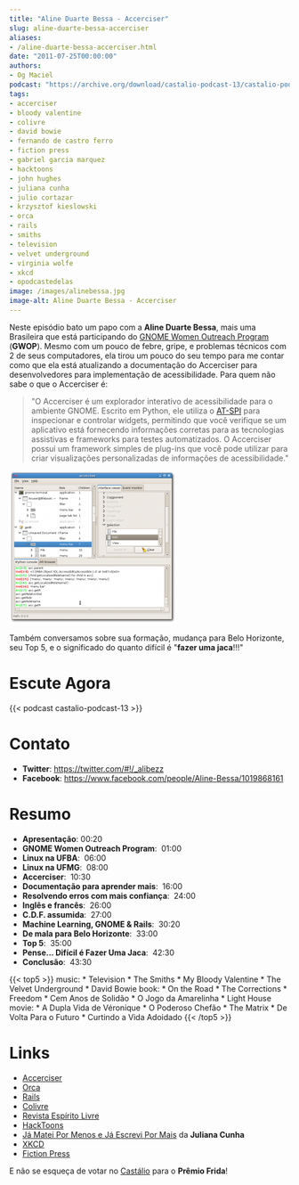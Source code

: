 ```yaml
---
title: "Aline Duarte Bessa - Accerciser"
slug: aline-duarte-bessa-accerciser
aliases:
- /aline-duarte-bessa-accerciser.html
date: "2011-07-25T00:00:00"
authors:
- Og Maciel
podcast: "https://archive.org/download/castalio-podcast-13/castalio-podcast-13.mp3"
tags:
- accerciser
- bloody valentine
- colivre
- david bowie
- fernando de castro ferro
- fiction press
- gabriel garcia marquez
- hacktoons
- john hughes
- juliana cunha
- julio cortazar
- krzysztof kieslowski
- orca
- rails
- smiths
- television
- velvet underground
- virginia wolfe
- xkcd
- opodcastedelas
image: /images/alinebessa.jpg
image-alt: Aline Duarte Bessa - Accerciser
---
```


Neste episódio bato um papo com a **Aline Duarte Bessa**, mais uma
Brasileira que está participando do [GNOME Women Outreach
Program](http://live.gnome.org/GnomeWomen/OutreachProgram2011)
(**GWOP**). Mesmo com um pouco de febre, gripe, e problemas técnicos com
2 de seus computadores, ela tirou um pouco do seu tempo para me contar
como que ela está atualizando a documentação do Accerciser para
desenvolvedores para implementação de acessibilidade. Para quem não sabe
o que o Accerciser é:

> \"O Accerciser é um explorador interativo de acessibilidade para o
> ambiente GNOME. Escrito em Python, ele utiliza o
> [AT-SPI](http://directory.fsf.org/at-spi.html) para inspecionar e
> controlar widgets, permitindo que você verifique se um aplicativo está
> fornecendo informações corretas para as tecnologias assistivas e
> frameworks para testes automatizados. O Accerciser possui um framework
> simples de plug-ins que você pode utilizar para criar visualizações
> personalizadas de informações de acessibilidade.\"

![Accerciser](/images/accerciser.png)

Também conversamos sobre sua formação, mudança para Belo Horizonte, seu
Top 5, e o significado do quanto difícil é \"**fazer uma jaca**!!!\"

<div class="clearfix"></div>

# Escute Agora

{{< podcast castalio-podcast-13 >}}

# Contato

- **Twitter**: <https://twitter.com/#!/_alibezz>
- **Facebook**: <https://www.facebook.com/people/Aline-Bessa/1019868161>

# Resumo

- **Apresentação**: 00:20
- **GNOME Women Outreach Program**:  01:00
- **Linux na UFBA**:  06:00
- **Linux na UFMG**:  08:00
- **Accerciser**:  10:30
- **Documentação para aprender mais**:  16:00
- **Resolvendo erros com mais confiança**:  24:00
- **Inglês e francês**:  26:00
- **C.D.F. assumida**:  27:00
- **Machine Learning, GNOME & Rails**:  30:20
- **De mala para Belo Horizonte**:  33:00
- **Top 5**:  35:00
- **Pense\... Difícil é Fazer Uma Jaca**:  42:30
- **Conclusão**:  43:30

{{< top5 >}}
music:
    * Television
    * The Smiths
    * My Bloody Valentine
    * The Velvet Underground
    * David Bowie
book:
    * On the Road
    * The Corrections
    * Freedom
    * Cem Anos de Solidão
    * O Jogo da Amarelinha
    * Light House
movie:
    * A Dupla Vida de Véronique
    * O Poderoso Chefão
    * The Matrix
    * De Volta Para o Futuro
    * Curtindo a Vida Adoidado
{{< /top5 >}}

# Links

- [Accerciser](http://live.gnome.org/Accerciser)
- [Orca](http://live.gnome.org/Orca)
- [Rails](http://rubyonrails.org/)
- [Colivre](http://colivre.coop.br/)
- [Revista Espírito Livre](http://www.revista.espiritolivre.org/)
- [HackToons](http://hacktoon.com/)
- [Já Matei Por Menos e Já Escrevi Por
  Mais](http://mateipormenos.blogspot.com/) da **Juliana Cunha**
- [XKCD](http://xkcd.com/)
- [Fiction Press](http://www.fictionpress.com/)

E não se esqueça de votar
no [Castálio](http://premiofrida.org/por/projects/view/1424) para o
**Prêmio Frida**!
